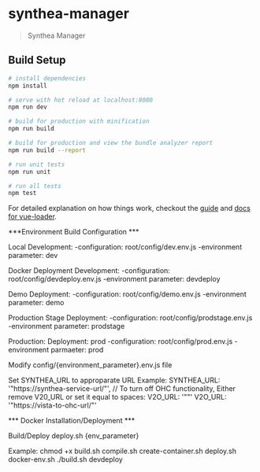 # synthea-manager

> Synthea Manager

## Build Setup

``` bash
# install dependencies
npm install

# serve with hot reload at localhost:8080
npm run dev

# build for production with minification
npm run build

# build for production and view the bundle analyzer report
npm run build --report

# run unit tests
npm run unit

# run all tests
npm test
```

For detailed explanation on how things work, checkout the [guide](http://vuejs-templates.github.io/webpack/) and [docs for vue-loader](http://vuejs.github.io/vue-loader).

***Environment Build Configuration ***

Local Development:
-configuration: root/config/dev.env.js
-environment parameter: dev

Docker Deployment Development:
-configuration: root/config/devdeploy.env.js
-environment parameter: devdeploy

Demo Deployment:
-configuration: root/config/demo.env.js
-environment parameter: demo

Production Stage Deployment:
-configuration: root/config/prodstage.env.js
-environment parameter: prodstage

Production: Deployment: prod
-configuration: root/config/prod.env.js
-environment parmaeter: prod

Modify config/{environment_parameter}.env.js file

Set SYNTHEA_URL to approparate URL
Example: SYNTHEA_URL: '"https://synthea-service-url/"',
// To turn off OHC functionality, Either remove V20_URL or set it equal to spaces:  V2O_URL: '""'
V2O_URL: '"https://vista-to-ohc-url/"'

*** Docker Installation/Deployment ***

Build/Deploy
deploy.sh {env_parameter}

Example:
chmod +x build.sh compile.sh create-container.sh deploy.sh docker-env.sh
./build.sh devdeploy
